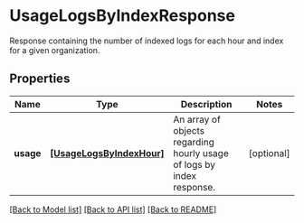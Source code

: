 # UsageLogsByIndexResponse

Response containing the number of indexed logs for each hour and index for a given organization.
## Properties
Name | Type | Description | Notes
------------ | ------------- | ------------- | -------------
**usage** | [**[UsageLogsByIndexHour]**](UsageLogsByIndexHour.md) | An array of objects regarding hourly usage of logs by index response. | [optional] 

[[Back to Model list]](README.md#documentation-for-models) [[Back to API list]](README.md#documentation-for-api-endpoints) [[Back to README]](README.md)


